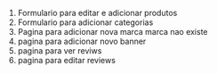 1. Formulario para editar e adicionar produtos
2. Formulario para adicionar categorias
3. Pagina para adicionar nova marca marca nao existe
4. pagina para adicionar novo banner
5. pagina para ver reviws 
6. pagina para editar reviews